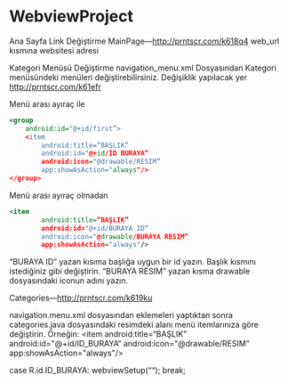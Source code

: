 # WebviewProject

Ana Sayfa Link Değiştirme
MainPage—http://prntscr.com/k618q4
web_url kısmına websitesi adresi

Kategori Menüsü Değiştirme
navigation_menu.xml Dosyasından Kategori menüsündeki menüleri değiştirebilirsiniz. Değişiklik yapılacak yer http://prntscr.com/k61efr

Menü arası ayıraç ile
```xml
<group
    android:id="@+id/first”> 
    <item
        android:title=“BAŞLIK”
        android:id="@+id/ID BURAYA“
        android:icon="@drawable/RESIM”
        app:showAsAction="always"/>
</group>
```

Menü arası ayıraç olmadan
```xml
<item
        android:title=“BAŞLIK”
        android:id="@+id/BURAYA ID“
        android:icon="@drawable/BURAYA RESIM”
        app:showAsAction="always"/>
```


“BURAYA ID” yazan kısıma başlığa uygun bir id yazın.
Başlık kısmını istediğiniz gibi değiştirin.
“BURAYA RESIM” yazan kısma drawable dosyasındaki iconun adını yazın.

Categories—http://prntscr.com/k619ku

navigation.menu.xml dosyasından eklemeleri yaptıktan sonra categories.java dosyasındaki resimdeki alanı menü itemlarınıza göre değiştirin. Örneğin:
<item
        android:title=“BAŞLIK”
        android:id="@+id/ID_BURAYA“
        android:icon="@drawable/RESIM”
        app:showAsAction="always"/>

case R.id.ID_BURAYA:
    webviewSetup(“<ISTEDIGINIZ LINK>“);
    break;
